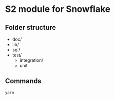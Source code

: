 # S2 module for Snowflake

## Folder structure

- doc/
- lib/
- sql/
- test/
    - integration/
    - unit

## Commands

```
yarn
```